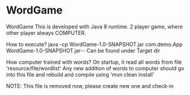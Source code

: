 # WordGame
WordGame
This is developed with Java 8 runtime. 2 player game, where other player always COMPUTER.

How to execute?
java -cp WordGame-1.0-SNAPSHOT.jar com.demo.App
WordGame-1.0-SNAPSHOT.jar-- Can be found under Target dir

How computer trained with words?
On startup, it read all words from file 'resource/file/wordlist' 
Any new addition of words to computer should go into this file and rebuild and compile using 'mvn clean install'


NOTE: This file is removed now, please create new one and check-in
